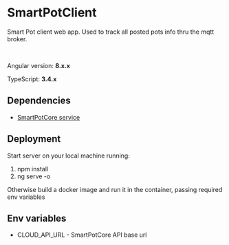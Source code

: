 # SmartPotClient

Smart Pot client web app.
Used to track all posted pots info thru the mqtt broker.

<br>

Angular version: **8.x.x**

TypeScript: **3.4.x**

## Dependencies 

* [SmartPotCore service][smart-pot-core-service]

## Deployment

Start server on your local machine running:
1. npm install
2. ng serve -o 

Otherwise build a docker image and run it in the container, passing required env variables

## Env variables
* CLOUD_API_URL - SmartPotCore API base url

[smart-pot-core-service]: https://github.com/borulchenko/smart-pot-core
